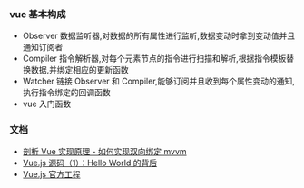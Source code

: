 ### vue 基本构成

- Observer 数据监听器,对数据的所有属性进行监听,数据变动时拿到变动值并且通知订阅者
- Compiler 指令解析器,对每个元素节点的指令进行扫描和解析,根据指令模板替换数据,并绑定相应的更新函数
- Watcher 链接 Observer 和 Compiler,能够订阅并且收到每个属性变动的通知,执行指令绑定的回调函数
- vue 入门函数

### 文档

- [剖析 Vue 实现原理 - 如何实现双向绑定 mvvm](https://github.com/DMQ/mvvm)
- [Vue.js 源码（1）：Hello World 的背后]()
- [Vue.js 官方工程](https://github.com/DMQ/mvvm)
